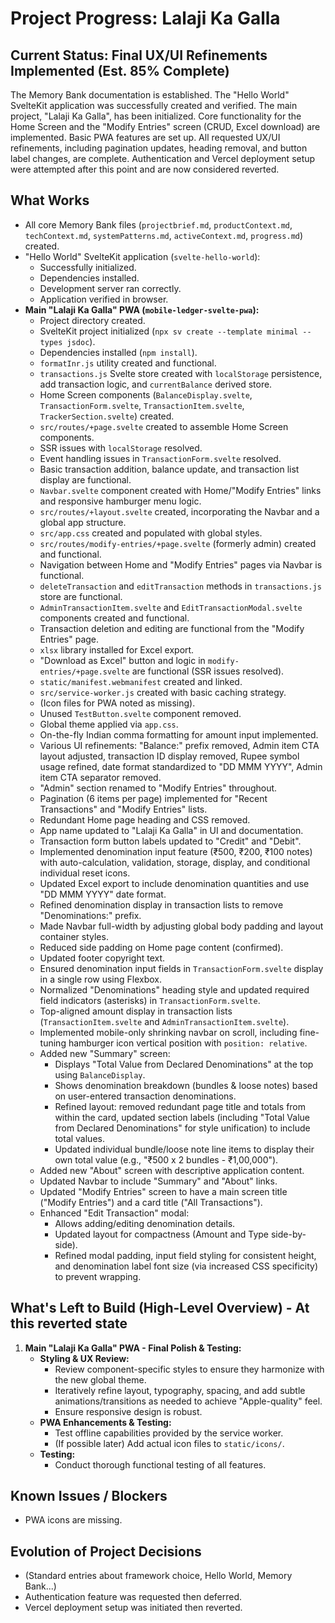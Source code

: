 # Project Progress: Lalaji Ka Galla

## Current Status: Final UX/UI Refinements Implemented (Est. 85% Complete)

The Memory Bank documentation is established. The "Hello World" SvelteKit application was successfully created and verified. The main project, "Lalaji Ka Galla", has been initialized. Core functionality for the Home Screen and the "Modify Entries" screen (CRUD, Excel download) are implemented. Basic PWA features are set up. All requested UX/UI refinements, including pagination updates, heading removal, and button label changes, are complete. Authentication and Vercel deployment setup were attempted after this point and are now considered reverted.

## What Works

*   All core Memory Bank files (`projectbrief.md`, `productContext.md`, `techContext.md`, `systemPatterns.md`, `activeContext.md`, `progress.md`) created.
*   "Hello World" SvelteKit application (`svelte-hello-world`):
    *   Successfully initialized.
    *   Dependencies installed.
    *   Development server ran correctly.
    *   Application verified in browser.
*   **Main "Lalaji Ka Galla" PWA (`mobile-ledger-svelte-pwa`):**
    *   Project directory created.
    *   SvelteKit project initialized (`npx sv create --template minimal --types jsdoc`).
    *   Dependencies installed (`npm install`).
    *   `formatInr.js` utility created and functional.
    *   `transactions.js` Svelte store created with `localStorage` persistence, add transaction logic, and `currentBalance` derived store.
    *   Home Screen components (`BalanceDisplay.svelte`, `TransactionForm.svelte`, `TransactionItem.svelte`, `TrackerSection.svelte`) created.
    *   `src/routes/+page.svelte` created to assemble Home Screen components.
    *   SSR issues with `localStorage` resolved.
    *   Event handling issues in `TransactionForm.svelte` resolved.
    *   Basic transaction addition, balance update, and transaction list display are functional.
    *   `Navbar.svelte` component created with Home/"Modify Entries" links and responsive hamburger menu logic.
    *   `src/routes/+layout.svelte` created, incorporating the Navbar and a global app structure.
    *   `src/app.css` created and populated with global styles.
    *   `src/routes/modify-entries/+page.svelte` (formerly admin) created and functional.
    *   Navigation between Home and "Modify Entries" pages via Navbar is functional.
    *   `deleteTransaction` and `editTransaction` methods in `transactions.js` store are functional.
    *   `AdminTransactionItem.svelte` and `EditTransactionModal.svelte` components created and functional.
    *   Transaction deletion and editing are functional from the "Modify Entries" page.
    *   `xlsx` library installed for Excel export.
    *   "Download as Excel" button and logic in `modify-entries/+page.svelte` are functional (SSR issues resolved).
    *   `static/manifest.webmanifest` created and linked.
    *   `src/service-worker.js` created with basic caching strategy.
    *   (Icon files for PWA noted as missing).
    *   Unused `TestButton.svelte` component removed.
    *   Global theme applied via `app.css`.
    *   On-the-fly Indian comma formatting for amount input implemented.
    *   Various UI refinements: "Balance:" prefix removed, Admin item CTA layout adjusted, transaction ID display removed, Rupee symbol usage refined, date format standardized to "DD MMM YYYY", Admin item CTA separator removed.
    *   "Admin" section renamed to "Modify Entries" throughout.
    *   Pagination (6 items per page) implemented for "Recent Transactions" and "Modify Entries" lists.
    *   Redundant Home page heading and CSS removed.
    *   App name updated to "Lalaji Ka Galla" in UI and documentation.
    *   Transaction form button labels updated to "Credit" and "Debit".
    *   Implemented denomination input feature (₹500, ₹200, ₹100 notes) with auto-calculation, validation, storage, display, and conditional individual reset icons.
    *   Updated Excel export to include denomination quantities and use "DD MMM YYYY" date format.
    *   Refined denomination display in transaction lists to remove "Denominations:" prefix.
    *   Made Navbar full-width by adjusting global body padding and layout container styles.
    *   Reduced side padding on Home page content (confirmed).
    *   Updated footer copyright text.
    *   Ensured denomination input fields in `TransactionForm.svelte` display in a single row using Flexbox.
    *   Normalized "Denominations" heading style and updated required field indicators (asterisks) in `TransactionForm.svelte`.
    *   Top-aligned amount display in transaction lists (`TransactionItem.svelte` and `AdminTransactionItem.svelte`).
    *   Implemented mobile-only shrinking navbar on scroll, including fine-tuning hamburger icon vertical position with `position: relative`.
    *   Added new "Summary" screen:
        *   Displays "Total Value from Declared Denominations" at the top using `BalanceDisplay`.
        *   Shows denomination breakdown (bundles & loose notes) based on user-entered transaction denominations.
        *   Refined layout: removed redundant page title and totals from within the card, updated section labels (including "Total Value from Declared Denominations" for style unification) to include total values.
        *   Updated individual bundle/loose note line items to display their own total value (e.g., "₹500 x 2 bundles - ₹1,00,000").
    *   Added new "About" screen with descriptive application content.
    *   Updated Navbar to include "Summary" and "About" links.
    *   Updated "Modify Entries" screen to have a main screen title ("Modify Entries") and a card title ("All Transactions").
    *   Enhanced "Edit Transaction" modal:
        *   Allows adding/editing denomination details.
        *   Updated layout for compactness (Amount and Type side-by-side).
        *   Refined modal padding, input field styling for consistent height, and denomination label font size (via increased CSS specificity) to prevent wrapping.

## What's Left to Build (High-Level Overview) - At this reverted state

1.  **Main "Lalaji Ka Galla" PWA - Final Polish & Testing:**
    *   **Styling & UX Review:**
        *   Review component-specific styles to ensure they harmonize with the new global theme.
        *   Iteratively refine layout, typography, spacing, and add subtle animations/transitions as needed to achieve "Apple-quality" feel.
        *   Ensure responsive design is robust.
    *   **PWA Enhancements & Testing:**
        *   Test offline capabilities provided by the service worker.
        *   (If possible later) Add actual icon files to `static/icons/`.
    *   **Testing:**
        *   Conduct thorough functional testing of all features.

## Known Issues / Blockers
*   PWA icons are missing.

## Evolution of Project Decisions
*   (Standard entries about framework choice, Hello World, Memory Bank...)
*   Authentication feature was requested then deferred.
*   Vercel deployment setup was initiated then reverted.
